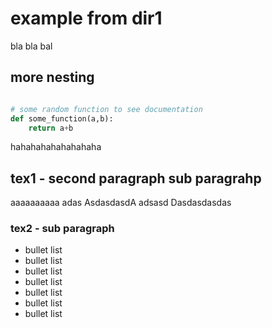 # example from dir1

bla bla bal 

## more nesting 


```python

# some random function to see documentation
def some_function(a,b):
	return a+b

```


hahahahahahahahaha 

## tex1 - second paragraph sub paragrahp

aaaaaaaaaa adas
AsdasdasdA
adsasd
Dasdasdasdas


### tex2 - sub paragraph

* bullet list
* bullet list
* bullet list
* bullet list
* bullet list
* bullet list
* bullet list